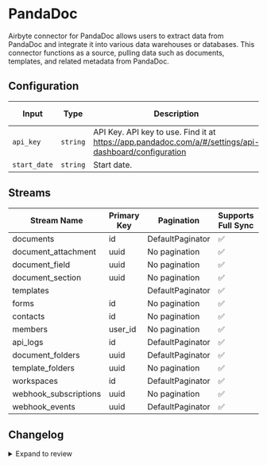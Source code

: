 # PandaDoc
Airbyte connector for PandaDoc allows users to extract data from PandaDoc and integrate it into various data warehouses or databases. This connector functions as a source, pulling data such as documents, templates, and related metadata from PandaDoc.

## Configuration

| Input | Type | Description | Default Value |
|-------|------|-------------|---------------|
| `api_key` | `string` | API Key. API key to use. Find it at https://app.pandadoc.com/a/#/settings/api-dashboard/configuration |  |
| `start_date` | `string` | Start date.  |  |

## Streams
| Stream Name | Primary Key | Pagination | Supports Full Sync | Supports Incremental |
|-------------|-------------|------------|---------------------|----------------------|
| documents | id | DefaultPaginator | ✅ |  ✅  |
| document_attachment | uuid | No pagination | ✅ |  ❌  |
| document_field | uuid | No pagination | ✅ |  ❌  |
| document_section | uuid | No pagination | ✅ |  ❌  |
| templates |  | DefaultPaginator | ✅ |  ❌  |
| forms | id | No pagination | ✅ |  ✅  |
| contacts | id | No pagination | ✅ |  ❌  |
| members | user_id | No pagination | ✅ |  ✅  |
| api_logs | id | DefaultPaginator | ✅ |  ❌  |
| document_folders | uuid | DefaultPaginator | ✅ |  ❌  |
| template_folders | uuid | No pagination | ✅ |  ❌  |
| workspaces | id | DefaultPaginator | ✅ |  ❌  |
| webhook_subscriptions | uuid | No pagination | ✅ |  ❌  |
| webhook_events | uuid | DefaultPaginator | ✅ |  ❌  |

## Changelog

<details>
  <summary>Expand to review</summary>

| Version          | Date              | Pull Request | Subject        |
|------------------|-------------------|--------------|----------------|
| 0.0.9 | 2025-01-11 | [51373](https://github.com/airbytehq/airbyte/pull/51373) | Update dependencies |
| 0.0.8 | 2024-12-28 | [50681](https://github.com/airbytehq/airbyte/pull/50681) | Update dependencies |
| 0.0.7 | 2024-12-21 | [50268](https://github.com/airbytehq/airbyte/pull/50268) | Update dependencies |
| 0.0.6 | 2024-12-14 | [49702](https://github.com/airbytehq/airbyte/pull/49702) | Update dependencies |
| 0.0.5 | 2024-12-12 | [49354](https://github.com/airbytehq/airbyte/pull/49354) | Update dependencies |
| 0.0.4 | 2024-12-11 | [49064](https://github.com/airbytehq/airbyte/pull/49064) | Starting with this version, the Docker image is now rootless. Please note that this and future versions will not be compatible with Airbyte versions earlier than 0.64 |
| 0.0.3 | 2024-11-04 | [48210](https://github.com/airbytehq/airbyte/pull/48210) | Update dependencies |
| 0.0.2 | 2024-10-29 | [47911](https://github.com/airbytehq/airbyte/pull/47911) | Update dependencies |
| 0.0.1 | 2024-10-21 | | Initial release by [@parthiv11](https://github.com/parthiv11) via Connector Builder |

</details>
